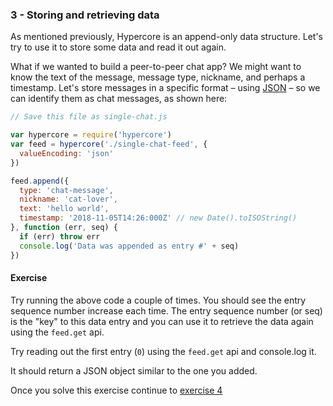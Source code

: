 ### 3 - Storing and retrieving data

As mentioned previously, Hypercore is an append-only data structure. Let's try to use it to store some data and read it out again.

What if we wanted to build a peer-to-peer chat app? We might want to know the text of the message, message type, nickname, and perhaps a timestamp. Let's store messages in a specific format – using [JSON](https://json.org/) – so we can identify them as chat messages, as shown here:

```js
// Save this file as single-chat.js

var hypercore = require('hypercore')
var feed = hypercore('./single-chat-feed', {
  valueEncoding: 'json'
})

feed.append({ 
  type: 'chat-message',
  nickname: 'cat-lover',
  text: 'hello world', 
  timestamp: '2018-11-05T14:26:000Z' // new Date().toISOString()
}, function (err, seq) {
  if (err) throw err
  console.log('Data was appended as entry #' + seq)
})
```

#### Exercise

Try running the above code a couple of times. You should see the entry sequence number increase each time. The entry sequence number (or seq) is the "key" to this data entry and you can use it to retrieve the data again using the `feed.get` api.

Try reading out the first entry (`0`) using the `feed.get` api and console.log it.

It should return a JSON object similar to the one you added.

Once you solve this exercise continue to [exercise 4](04.html)
